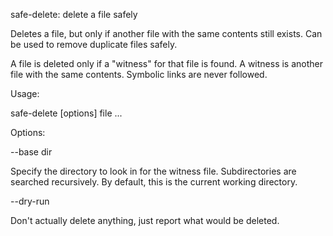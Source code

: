 safe-delete: delete a file safely

Deletes a file, but only if another file with the same contents still
exists.  Can be used to remove duplicate files safely.

A file is deleted only if a "witness" for that file is found.  A
witness is another file with the same contents.  Symbolic links are
never followed.

Usage:

safe-delete [options] file ...

Options:

--base dir

  Specify the directory to look in for the witness file.
  Subdirectories are searched recursively.  By default, this is the
  current working directory.

--dry-run

  Don't actually delete anything, just report what would be
  deleted.
